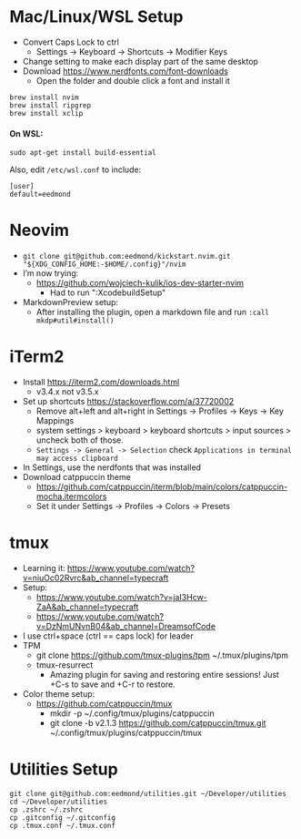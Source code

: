 # Mac/Linux/WSL Setup

- Convert Caps Lock to ctrl
    - Settings -> Keyboard -> Shortcuts -> Modifier Keys
- Change setting to make each display part of the same desktop
- Download https://www.nerdfonts.com/font-downloads
    - Open the folder and double click a font and install it
```shell
brew install nvim
brew install ripgrep
brew install xclip
```

#### On WSL:
```shell
sudo apt-get install build-essential
```
Also, edit `/etc/wsl.conf` to include:
```
[user]
default=eedmond
```

# Neovim
- `git clone git@github.com:eedmond/kickstart.nvim.git "${XDG_CONFIG_HOME:-$HOME/.config}"/nvim`
- I’m now trying:
    - https://github.com/wojciech-kulik/ios-dev-starter-nvim
        - Had to run ":XcodebuildSetup"
- MarkdownPreview setup:
    - After installing the plugin, open a markdown file and run `:call mkdp#util#install()`

# iTerm2
- Install https://iterm2.com/downloads.html
    - v3.4.x not v3.5.x
- Set up shortcuts https://stackoverflow.com/a/37720002
    - Remove alt+left and alt+right in Settings -> Profiles -> Keys -> Key Mappings
    - system settings > keyboard > keyboard shortcuts > input sources > uncheck both of those.
    - `Settings -> General -> Selection` check `Applications in terminal may access clipboard`
- In Settings, use the nerdfonts that was installed
- Download catppuccin theme
    - https://github.com/catppuccin/iterm/blob/main/colors/catppuccin-mocha.itermcolors
    - Set it under Settings -> Profiles -> Colors -> Presets

# tmux
- Learning it: https://www.youtube.com/watch?v=niuOc02Rvrc&ab_channel=typecraft
- Setup:
    - https://www.youtube.com/watch?v=jaI3Hcw-ZaA&ab_channel=typecraft
    - https://www.youtube.com/watch?v=DzNmUNvnB04&ab_channel=DreamsofCode
- I use ctrl+space (ctrl == caps lock) for leader
- TPM
    - git clone https://github.com/tmux-plugins/tpm ~/.tmux/plugins/tpm
    - tmux-resurrect
        - Amazing plugin for saving and restoring entire sessions! Just <leader>+C-s to save and <leader>+C-r to restore.
- Color theme setup:
    - https://github.com/catppuccin/tmux
        - mkdir -p ~/.config/tmux/plugins/catppuccin
        - git clone -b v2.1.3 https://github.com/catppuccin/tmux.git ~/.config/tmux/plugins/catppuccin/tmux

# Utilities Setup
```shell
git clone git@github.com:eedmond/utilities.git ~/Developer/utilities
cd ~/Developer/utilities
cp .zshrc ~/.zshrc
cp .gitconfig ~/.gitconfig
cp .tmux.conf ~/.tmux.conf
```
